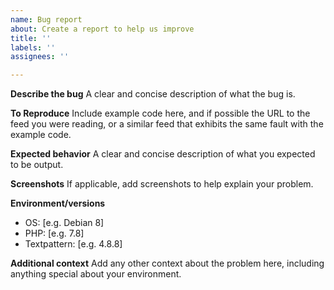 ```yaml
---
name: Bug report
about: Create a report to help us improve
title: ''
labels: ''
assignees: ''

---
```


**Describe the bug**
A clear and concise description of what the bug is.

**To Reproduce**
Include example code here, and if possible the URL to the feed you were reading, or a similar feed that exhibits the same fault with the example code.

**Expected behavior**
A clear and concise description of what you expected to be output.

**Screenshots**
If applicable, add screenshots to help explain your problem.

**Environment/versions**
 - OS: [e.g. Debian 8]
 - PHP: [e.g. 7.8]
 - Textpattern: [e.g. 4.8.8]

**Additional context**
Add any other context about the problem here, including anything special about your environment.
